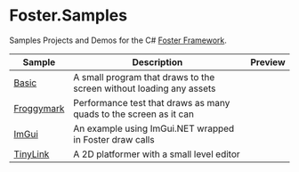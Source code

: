 # Foster.Samples
Samples Projects and Demos for the C# [Foster Framework](https://github.com/NoelFB/Foster).

| Sample | Description | Preview |
| --- | --- | --- |
| [Basic](https://github.com/NoelFB/Foster-Samples/tree/main/Basic) | A small program that draws to the screen without loading any assets | |
| [Froggymark](https://github.com/NoelFB/Foster-Samples/tree/main/Froggymark) | Performance test that draws as many quads to the screen as it can | |
| [ImGui](https://github.com/NoelFB/Foster-Samples/tree/main/ImGui) | An example using ImGui.NET wrapped in Foster draw calls | |
| [TinyLink](https://github.com/NoelFB/Foster-Samples/tree/main/TinyLink) | A 2D platformer with a small level editor | |

